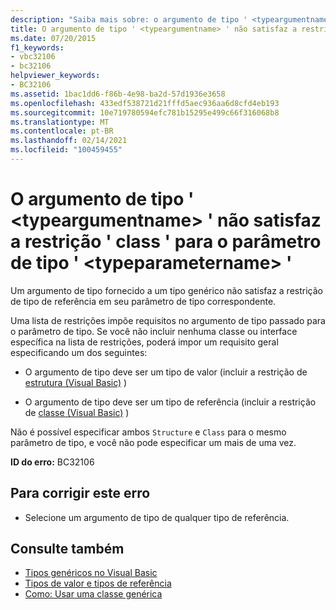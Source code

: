 ```yaml
---
description: "Saiba mais sobre: o argumento de tipo ' <typeargumentname> ' não satisfaz a restrição ' class ' para o parâmetro de tipo ' <typeparametername> '"
title: O argumento de tipo ' <typeargumentname> ' não satisfaz a restrição ' class ' para o parâmetro de tipo ' <typeparametername> '
ms.date: 07/20/2015
f1_keywords:
- vbc32106
- bc32106
helpviewer_keywords:
- BC32106
ms.assetid: 1bac1dd6-f86b-4e98-ba2d-57d1936e3658
ms.openlocfilehash: 433edf538721d21fffd5aec936aa6d8cfd4eb193
ms.sourcegitcommit: 10e719780594efc781b15295e499c66f316068b8
ms.translationtype: MT
ms.contentlocale: pt-BR
ms.lasthandoff: 02/14/2021
ms.locfileid: "100459455"
---
```

# <a name="type-argument-typeargumentname-does-not-satisfy-the-class-constraint-for-type-parameter-typeparametername"></a>O argumento de tipo ' \<typeargumentname> ' não satisfaz a restrição ' class ' para o parâmetro de tipo ' \<typeparametername> '

Um argumento de tipo fornecido a um tipo genérico não satisfaz a restrição de tipo de referência em seu parâmetro de tipo correspondente.  
  
 Uma lista de restrições impõe requisitos no argumento de tipo passado para o parâmetro de tipo. Se você não incluir nenhuma classe ou interface específica na lista de restrições, poderá impor um requisito geral especificando um dos seguintes:  
  
- O argumento de tipo deve ser um tipo de valor (incluir a restrição de [estrutura (Visual Basic)](../language-reference/statements/structure-statement.md) )  
  
- O argumento de tipo deve ser um tipo de referência (incluir a restrição de [classe (Visual Basic)](../language-reference/statements/class-statement.md) )  
  
 Não é possível especificar ambos `Structure` e `Class` para o mesmo parâmetro de tipo, e você não pode especificar um mais de uma vez.  
  
 **ID do erro:** BC32106  
  
## <a name="to-correct-this-error"></a>Para corrigir este erro  
  
- Selecione um argumento de tipo de qualquer tipo de referência.  
  
## <a name="see-also"></a>Consulte também

- [Tipos genéricos no Visual Basic](../programming-guide/language-features/data-types/generic-types.md)
- [Tipos de valor e tipos de referência](../programming-guide/language-features/data-types/value-types-and-reference-types.md)
- [Como: Usar uma classe genérica](../programming-guide/language-features/data-types/how-to-use-a-generic-class.md)
